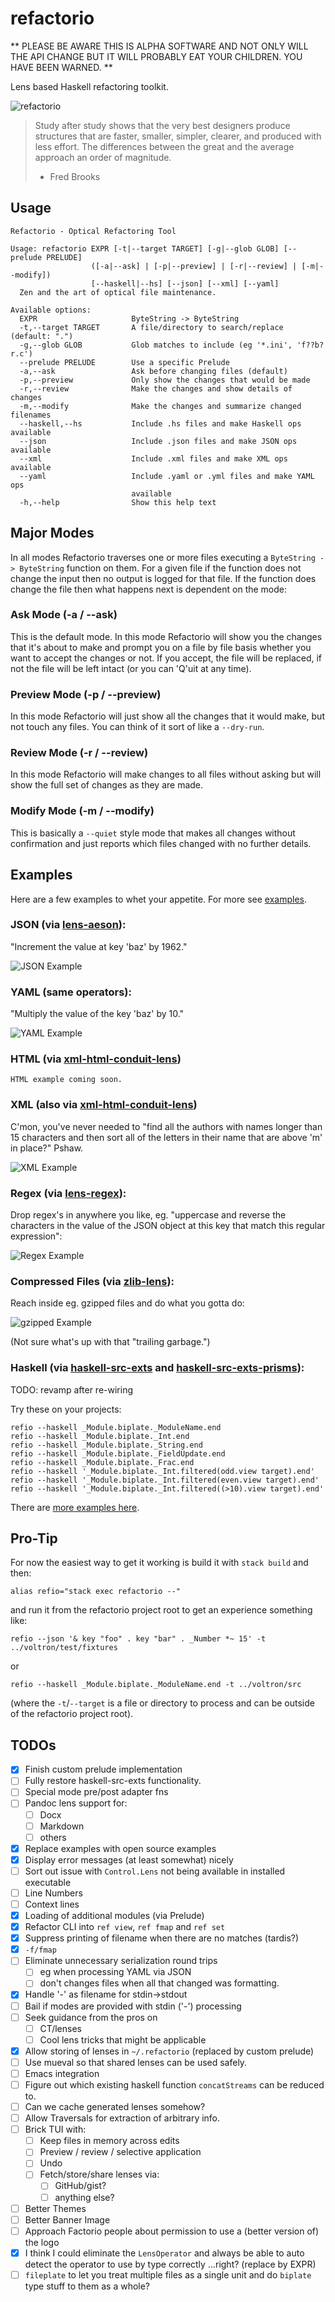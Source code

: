 # refactorio

** PLEASE BE AWARE THIS IS ALPHA SOFTWARE AND NOT ONLY WILL THE API CHANGE BUT
IT WILL PROBABLY EAT YOUR CHILDREN.  YOU HAVE BEEN WARNED. **

Lens based Haskell refactoring toolkit.

![refactorio](refactorio.png)

> Study after study shows that the very best designers produce structures that
> are faster, smaller, simpler, clearer, and produced with less effort. The
> differences between the great and the average approach an order of magnitude.
>
> - Fred Brooks

## Usage

    Refactorio - Optical Refactoring Tool

    Usage: refactorio EXPR [-t|--target TARGET] [-g|--glob GLOB] [--prelude PRELUDE]
                      ([-a|--ask] | [-p|--preview] | [-r|--review] | [-m|--modify])
                      [--haskell|--hs] [--json] [--xml] [--yaml]
      Zen and the art of optical file maintenance.

    Available options:
      EXPR                     ByteString -> ByteString
      -t,--target TARGET       A file/directory to search/replace (default: ".")
      -g,--glob GLOB           Glob matches to include (eg '*.ini', 'f??b?r.c')
      --prelude PRELUDE        Use a specific Prelude
      -a,--ask                 Ask before changing files (default)
      -p,--preview             Only show the changes that would be made
      -r,--review              Make the changes and show details of changes
      -m,--modify              Make the changes and summarize changed filenames
      --haskell,--hs           Include .hs files and make Haskell ops available
      --json                   Include .json files and make JSON ops available
      --xml                    Include .xml files and make XML ops available
      --yaml                   Include .yaml or .yml files and make YAML ops
                               available
      -h,--help                Show this help text

## Major Modes

In all modes Refactorio traverses one or more files executing a `ByteString
-> ByteString` function on them.  For a given file if the function does not
change the input then no output is logged for that file.  If the function does
change the file then what happens next is dependent on the mode:

### Ask Mode (-a / --ask)

This is the default mode.  In this mode Refactorio will show you the changes
that it's about to make and prompt you on a file by file basis whether you want
to accept the changes or not.  If you accept, the file will be replaced, if not
the file will be left intact (or you can 'Q'uit at any time).

### Preview Mode (-p / --preview)

In this mode Refactorio will just show all the changes that it would make, but
not touch any files.  You can think of it sort of like a `--dry-run`.

### Review Mode (-r / --review)

In this mode Refactorio will make changes to all files without asking but will
show the full set of changes as they are made.

### Modify Mode (-m / --modify)

This is basically a `--quiet` style mode that makes all changes without
confirmation and just reports which files changed with no further details.

## Examples

Here are a few examples to whet your appetite.  For more see [examples](examples/).

### JSON (via [lens-aeson](https://hackage.haskell.org/package/lens-aeson)):

"Increment the value at key 'baz' by 1962."

![JSON Example](examples/json.png)

### YAML (same operators):

"Multiply the value of the key 'baz' by 10."

![YAML Example](examples/yaml.png)

### HTML (via [xml-html-conduit-lens](https://hackage.haskell.org/package/xml-html-conduit-lens))

    HTML example coming soon.

### XML (also via [xml-html-conduit-lens](https://hackage.haskell.org/package/xml-html-conduit-lens))

C'mon, you've never needed to "find all the authors with names longer than 15
characters and then sort all of the letters in their name that are above 'm' in
place?" Pshaw.

![XML Example](examples/xml.png)

### Regex (via [lens-regex](https://hackage.haskell.org/package/lens-regex)):

Drop regex's in anywhere you like, eg. "uppercase and reverse the characters in
the value of the JSON object at this key that match this regular expression":

![Regex Example](examples/regex.png)

### Compressed Files (via [zlib-lens](https://hackage.haskell.org/package/zlib-lens)):

Reach inside eg. gzipped files and do what you gotta do:

![gzipped Example](examples/gzipped.png)

(Not sure what's up with that "trailing garbage.")

### Haskell (via [haskell-src-exts](https://hackage.haskell.org/package/haskell-src-exts) and [haskell-src-exts-prisms](https://hackage.haskell.org/package/haskell-src-exts-prisms)):

TODO: revamp after re-wiring

Try these on your projects:

    refio --haskell _Module.biplate._ModuleName.end
    refio --haskell _Module.biplate._Int.end
    refio --haskell _Module.biplate._String.end
    refio --haskell _Module.biplate._FieldUpdate.end
    refio --haskell _Module.biplate._Frac.end
    refio --haskell '_Module.biplate._Int.filtered(odd.view target).end'
    refio --haskell '_Module.biplate._Int.filtered(even.view target).end'
    refio --haskell '_Module.biplate._Int.filtered((>10).view target).end'

There are [more examples here](examples/).

## Pro-Tip

For now the easiest way to get it working is build it with `stack build` and then:

    alias refio="stack exec refactorio --"

and run it from the refactorio project root to get an experience something like:

    refio --json '& key "foo" . key "bar" . _Number *~ 15' -t ../voltron/test/fixtures

or

    refio --haskell _Module.biplate._ModuleName.end -t ../voltron/src

(where the `-t`/`--target` is a file or directory to process and can be outside
of the refactorio project root).

## TODOs

- [X] Finish custom prelude implementation
- [ ] Fully restore haskell-src-exts functionality.
- [ ] Special mode pre/post adapter fns
- [ ] Pandoc lens support for:
  - [ ] Docx
  - [ ] Markdown
  - [ ] others
- [X] Replace examples with open source examples
- [X] Display error messages (at least somewhat) nicely
- [ ] Sort out issue with `Control.Lens` not being available in installed executable
- [ ] Line Numbers
- [ ] Context lines
- [X] Loading of additional modules (via Prelude)
- [X] Refactor CLI into `ref view`, `ref fmap` and `ref set`
- [X] Suppress printing of filename when there are no matches (tardis?)
- [X] `-f/fmap`
- [ ] Eliminate unnecessary serialization round trips
  - [ ] eg when processing YAML via JSON
  - [ ] don't changes files when all that changed was formatting.
- [X] Handle '-' as filename for stdin->stdout
- [ ] Bail if modes are provided with stdin ('-') processing
- [ ] Seek guidance from the pros on
  - [ ] CT/lenses
  - [ ] Cool lens tricks that might be applicable
- [X] Allow storing of lenses in `~/.refactorio`  (replaced by custom prelude)
- [ ] Use mueval so that shared lenses can be used safely.
- [ ] Emacs integration
- [ ] Figure out which existing haskell function `concatStreams` can be reduced to.
- [ ] Can we cache generated lenses somehow?
- [ ] Allow Traversals for extraction of arbitrary info.
- [ ] Brick TUI with:
  - [ ] Keep files in memory across edits
  - [ ] Preview / review / selective application
  - [ ] Undo
  - [ ] Fetch/store/share lenses via:
    - [ ] GitHub/gist?
    - [ ] anything else?
- [ ] Better Themes
- [ ] Better Banner Image
- [ ] Approach Factorio people about permission to use a (better version of) the logo
- [X] I think I could eliminate the `LensOperator` and always be able to auto
      detect the operator to use by type correctly ...right? (replace by EXPR)
- [ ] `fileplate` to let you treat multiple files as a single unit and do
      `biplate` type stuff to them as a whole?
